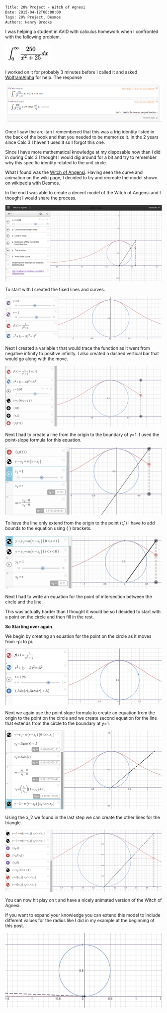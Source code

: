     Title: 20% Project - Witch of Agnesi
    Date: 2015-04-12T00:00:00
    Tags: 20% Project, Desmos
    Authors: Henry Brooks

I was helping a student in AVID with calculus homework when I confronted with the following problem.

![1](/img/witcha.png)

<!-- more -->

I worked on it for probably 3 minutes before I called it and asked [WolframAlpha](https://www.wolframalpha.com/) for help. The response

![2](/img/witchb.png)

Once I saw the arc-tan I remembered that this was a trig identity listed in the back of the book and that you needed to be memorize it. In the 2 years since Calc 3 I haven't used it so I forgot this one.

Since I have more mathematical knowledge at my disposable now than I did in during Calc 3 I thought I would dig around for a bit and try to remember why this specific identity related to the unit circle.

What I found was the [Witch of Angensi](https://en.wikipedia.org/wiki/Witch_of_Agnesi). Having seen the curve and animation on the wiki page, I decided to try and recreate the model shown on wikipedia with Desmos.

In the end I was able to create a decent model of the Witch of Angensi and I thought I would share the process.

![3](/img/witchc.png)

To start with I created the fixed lines and curves.

![4](/img/witchd.png)

Next I created a variable t that would trace the function as it went from negative infinity to positive infinity. I also created a dashed vertical bar that would go along with the move.

![5](/img/witche.png)

Next I had to create a line from the origin to the boundary of y=1. I used the point-slope formula for this equation.

![6](/img/witchf.png)

To have the line only extend from the origin to the point (t,1) I have to add bounds to the equation using { } brackets.

![7](/img/witchg.png)

Next I had to write an equation for the point of intersection between the circle and the line.

This was actually harder than I thought it would be so I decided to start with a point on the circle and then fill in the rest.

**So Starting over again**.

We begin by creating an equation for the point on the circle as it moves from -pi to pi.

![8](/img/witchh.png)

Next we again use the point slope formula to create an equation from the origin to the point on the circle and we create second equation for the line that extends from the circle to the boundary at y=1.

![9](/img/witchi.png)

Using the x_2 we found in the last step we can create the other lines for the triangle.

![10](/img/witchj.png)

You can now hit play on t and have a nicely animated version of the Witch of Agnesi.

If you want to expand your knowledge you can extend this model to include different values for the radius like I did in my example at the beginning of this post.

![11](/img/witchk.gif)
